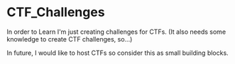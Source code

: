 # CTF_Challenges

In order to Learn I'm just creating challenges for CTFs. (It also needs some knowledge to create CTF challenges, so...)

In future, I would like to host CTFs so consider this as small building blocks.

